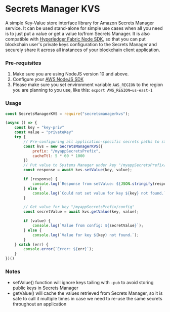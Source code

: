 # Secrets Manager KVS

A simple Key-Value store interface library for Amazon Secrets Manager service. It can be used stand-alone for simple use cases when all you need is to just put a value or get a value to/from Secrets Manager. It is also compatible with [Hyperledger Fabric Node SDK](https://fabricdocs.readthedocs.io/en/latest/nodeSDK/node-sdk-indepth.html#pluggability), so that you can put blockchain user's private keys configuration to the Secrets Manager and securely share it across all instances of your blockchain client application. 

### Pre-requisites

1. Make sure you are using NodeJS version 10 and above.
2. Configure your [AWS NodeJS SDK](https://docs.aws.amazon.com/sdk-for-javascript/v2/developer-guide/configuring-the-jssdk.html)
3. Please make sure you set environment variable `AWS_REGION` to the region you are planning to you use, like this: `export AWS_REGION=us-east-1`

### Usage

``` Javascript
const SecretsManagerKVS = require("secretsmanagerkvs");

(async () => {
    const key = "key-priv"
    const value = "privateKey"
    try {
        // Pre-configuring all application-specific secrets paths to start with "/myAppConfigPrefix" and cache TTL of 5 minutes
        const kvs = new SecretsManagerKVS({
            prefix: "/myappSecretsPrefix",
            cacheTtl: 5 * 60 * 1000
        })
        // Put value to Systems Manager under key "/myappSecretsPrefix/key-priv" and value "privateKey"
        const response = await kvs.setValue(key, value);

        if (response) {
            console.log(`Response from setValue: ${JSON.stringify(response)}`);
        } else {
            console.log(`Could not set value for key ${key} not found.`);
        }

        // Get value for key "/myappSecretsPrefix/config"
        const secretValue = await kvs.getValue(key, value);

        if (value) {
            console.log(`Value from config: ${secretValue}`);
        } else {
            console.log(`Value for key ${key} not found.`);
        }
    } catch (err) {
        console.error(`Error: ${err}`);
    }
})()
```

### Notes
- setValue() function will ignore keys tailing with `-pub` to avoid storing public keys in Secrets Manager
- getValue() will cache the values retrieved from Secrets Manager, so it is safe to call it multiple times in case we need to re-use the same secrets throughout an application
